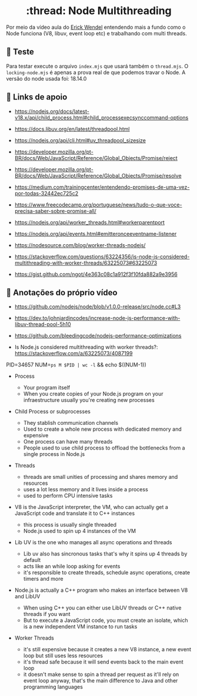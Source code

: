 <h1 align="center"> :thread: Node Multithreading </h1>
Por meio da vídeo aula do <a href="https://www.youtube.com/live/f7MY2OtI7nA?feature=share">Erick Wendel</a> entendendo mais a fundo como o Node funciona (V8, libuv, event loop etc) e trabalhando com multi threads. 

## :test_tube: Teste
Para testar execute o arquivo `index.mjs` que usará também o `thread.mjs`. O `locking-node.mjs` é apenas a prova real de que podemos travar o Node. A versão do node usada foi: 18.14.0

## :link: Links de apoio

- https://nodejs.org/docs/latest-v18.x/api/child_process.html#child_processexecsynccommand-options

- https://docs.libuv.org/en/latest/threadpool.html

- https://nodejs.org/api/cli.html#uv_threadpool_sizesize

- https://developer.mozilla.org/pt-BR/docs/Web/JavaScript/Reference/Global_Objects/Promise/reject

- https://developer.mozilla.org/pt-BR/docs/Web/JavaScript/Reference/Global_Objects/Promise/resolve

- https://medium.com/trainingcenter/entendendo-promises-de-uma-vez-por-todas-32442ec725c2

- https://www.freecodecamp.org/portuguese/news/tudo-o-que-voce-precisa-saber-sobre-promise-all/

- https://nodejs.org/api/worker_threads.html#workerparentport

- https://nodejs.org/api/events.html#emitteronceeventname-listener

- https://nodesource.com/blog/worker-threads-nodejs/

- https://stackoverflow.com/questions/63224356/is-node-js-considered-multithreading-with-worker-threads/63225073#63225073

- https://gist.github.com/ngot/4e363c08c1a912f3f10fda882a9e3956

## :page_facing_up: Anotações do próprio vídeo

- https://github.com/nodejs/node/blob/v1.0.0-release/src/node.cc#L3

- https://dev.to/johnjardincodes/increase-node-js-performance-with-libuv-thread-pool-5h10

- https://github.com/bleedingcode/nodejs-performance-optimizations

- Is Node.js considered multithreading with worker threads?: https://stackoverflow.com/a/63225073/4087199

PID=34657
NUM=`ps M $PID | wc -l` && echo $((NUM-1))

- Process 
  - Your program itself
  - When you create copies of your Node.js program on your infraestructure usually you're creating new processes 

- Child Process or subprocesses
  - They stablish communication channels
  - Used to create a whole new process with dedicated memory and expensive
  - One process can have many threads
  - People used to use child process to offload the bottlenecks from a single process in Node.js 

- Threads
  - threads are small unities of processing and shares memory and resources 
  - uses a lot less memory and it lives inside a process 
  - used to perform CPU intensive tasks

- V8 is the JavaScript interpreter, the VM, who can actually get a JavaScript code and translate it to C++ instances 
  - this process is usually single threaded 
  - Node.js used to spin up 4 instances of the VM 

- Lib UV is the one who manages all async operations and threads 
  - Lib uv also has sincronous tasks that's why it spins up 4 threads by default
  - acts like an while loop asking for events
  - it's responsible to create threads, schedule async operations, create timers and more

- Node.js is actually a C++ program who makes an interface between V8 and LibUV
  - When using C++ you can either use LibUV threads or C++ native threads if you want
  - But to execute a JavaScript code, you must create an isolate, which is a new independent VM instance to run tasks

- Worker Threads 
  - it's still expensive because it creates a new V8 instance, a new event loop but still uses less resources 
  - it's thread safe because it will send events back to the main event loop
  - it doesn't make sense to spin a thread per request as it'll rely on event loop anyway, that's the main difference to Java and other programming languages